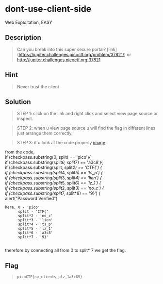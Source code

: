 # dont-use-client-side
Web Exploitation, EASY

## Description
>Can you break into this super secure portal? [link] (https://jupiter.challenges.picoctf.org/problem/37821/) or http://jupiter.challenges.picoctf.org:37821

## Hint
>Never trust the client

## Solution
>STEP 1: click on the link and right click and select view page source or inspect.  

>STEP 2: when u view page source u will find the flag in different lines just arrange them correctly.  

>STEP 3: if u look at the code properly 
[image](https://github.com/user-attachments/assets/4e799c82-5fff-45d2-87ef-03752b32376d)


from the code,  
if (checkpass.substring(0, split) == 'pico'){  
if (checkpass.substring(split*6, split*7) == 'a3c8'){  
if (checkpass.substring(split, split*2) == 'CTF{') {  
if (checkpass.substring(split*4, split*5) == 'ts_p') {  
if (checkpass.substring(split*3, split*4) == 'lien') {  
if (checkpass.substring(split*5, split*6) == 'lz_1') {  
if (checkpass.substring(split*2, split*3) == 'no_c') {  
if (checkpass.substring(split*7, split*8) == '9}') {  
alert("Password Verified")  

```
here, 0 - 'pico'  
      split - 'CTF{'  
      split*2 - 'no_c'  
      split*3 - 'lien'  
      split*4 - 'ts_p'  
      split*5 - 'lz_1'  
      split*6 - 'a3c8'  
      split*7 - '9}'  
      
```
therefore by connecting all from 0 to split* 7 we get the flag.


 ## Flag
 > ``` picoCTF{no_clients_plz_1a3c89} ```
